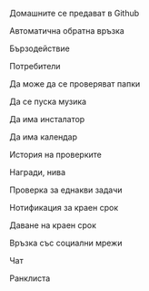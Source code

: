 Домашните се предават в Github

Автоматична обратна връзка

Бързодействие

Потребители

Да може да се проверяват папки

Да се пуска музика

Да има инсталатор

Да има календар

История на проверките

Награди, нива

Проверка за еднакви задачи

Нотификация за краен срок

Даване на краен срок

Връзка със социални мрежи

Чат

Ранклиста
